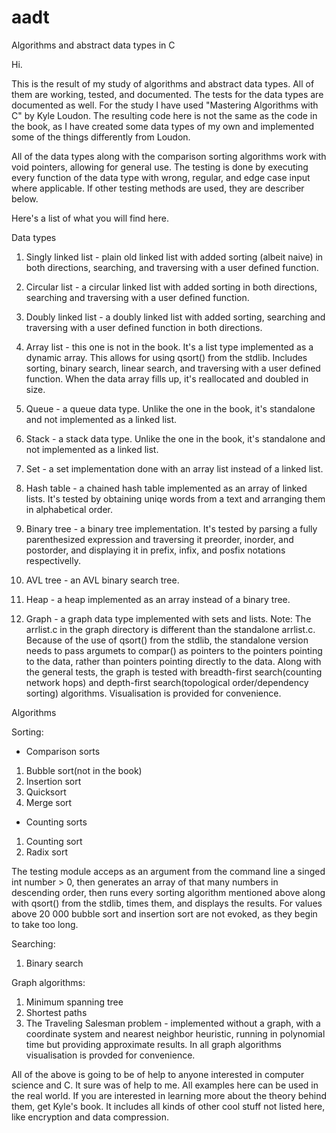 # aadt
Algorithms and abstract data types in C

Hi.

This is the result of my study of algorithms and abstract data types.
All of them are working, tested, and documented. The tests for the
data types are documented as well. For the study I have used
"Mastering Algorithms with C" by Kyle Loudon. The resulting code here
is not the same as the code in the book, as I have created some data
types of my own and implemented some of the things differently from Loudon.

All of the data types along with the comparison sorting algorithms work
with void pointers, allowing for general use. The testing is done by executing
every function of the data type with wrong, regular, and edge case input
where applicable. If other testing methods are used, they are describer below.

Here's a list of what you will find here.

Data types

1. Singly linked list 	- plain old linked list with added sorting (albeit naive) in both directions,
searching, and traversing with a user defined function.

2. Circular list 		- a circular linked list with added sorting in both directions, searching 
and traversing with a user defined function.

3. Doubly linked list 	- a doubly linked list with added sorting, searching and traversing with a user 
defined function in both directions.

4. Array list			- this one is not in the book. It's a list type implemented as a dynamic array.
This allows for using qsort() from the stdlib. Includes sorting, binary search, linear search, and traversing
with a user defined function. When the data array fills up, it's reallocated and doubled in size.

5. Queue				- a queue data type. Unlike the one in the book, it's standalone and not implemented 
as a linked list.

6. Stack				- a stack data type. Unlike the one in the book, it's standalone and not implemented 
as a linked list.

7. Set					- a set implementation done with an array list instead of a linked list.

8. Hash table			- a chained hash table implemented as an array of linked lists. It's tested by obtaining 
uniqe words from a text and arranging them in alphabetical order.

9. Binary tree			- a binary tree implementation. It's tested by parsing a fully parenthesized expression
and traversing it preorder, inorder, and postorder, and displaying it in prefix, infix, and posfix notations respectivelly.

10. AVL tree			- an AVL binary search tree.

11. Heap				- a heap implemented as an array instead of a binary tree.

12. Graph				- a graph data type implemented with sets and lists.
Note: The arrlist.c in the graph directory is different than the standalone arrlist.c. Because of the use of qsort()
from the stdlib, the standalone version needs to pass argumets to compar() as pointers to the pointers pointing to
the data, rather than pointers pointing directly to the data.
Along with the general tests, the graph is tested with breadth-first search(counting network hops) and 
depth-first search(topological order/dependency sorting) algorithms. Visualisation is provided for convenience.


Algorithms

Sorting:
- Comparison sorts

1. Bubble sort(not in the book)
2. Insertion sort
3. Quicksort
4. Merge sort

- Counting sorts

1. Counting sort
2. Radix sort

The testing module acceps as an argument from the command line a singed int number > 0, then
generates an array of that many numbers in descending order, then runs every sorting algorithm
mentioned above along with qsort() from the stdlib, times them, and displays the results. 
For values above 20 000 bubble sort and insertion sort are not evoked, as they begin to take too long.

Searching:

1. Binary search

Graph algorithms:

1. Minimum spanning tree
2. Shortest paths
3. The Traveling Salesman problem - implemented without a graph, with a coordinate system and nearest 
neighbor heuristic, running in polynomial time but providing approximate results.
In all graph algorithms visualisation is provded for convenience.


All of the above is going to be of help to anyone interested in computer science and C. It sure was
of help to me. All examples here can be used in the real world. If you are interested in learning more 
about the theory behind them, get Kyle's book. It includes all kinds of other cool stuff not listed here, 
like encryption and data compression.
